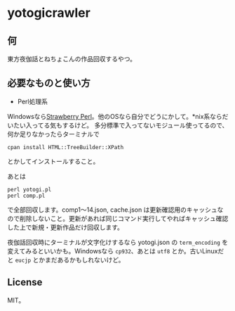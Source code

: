 # yotogicrawler

## 何

東方夜伽話とねちょこんの作品回収するやつ。

## 必要なものと使い方

- Perl処理系

Windowsなら[Strawberry Perl](https://strawberryperl.com/)。他のOSなら自分でどうにかして。*nix系ならだいたい入ってる気もするけど。
多分標準で入ってないモジュール使ってるので、何か足りなかったらターミナルで

```shell
cpan install HTML::TreeBuilder::XPath
```

とかしてインストールすること。

あとは

```shell
perl yotogi.pl
perl comp.pl
```

で全部回収します。comp1～14.json, cache.json は更新確認用のキャッシュなので削除しないこと。更新があれば同じコマンド実行してやればキャッシュ確認した上で新規・更新作品だけ回収します。

夜伽話回収時にターミナルが文字化けするなら yotogi.json の `term_encoding` を変えてみるといいかも。Windowsなら `cp932`、あとは `utf8` とか。古いLinuxだと `eucjp` とかまだあるかもしれないけど。

## License

MIT。

